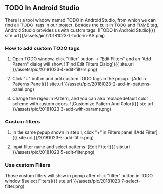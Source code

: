## TODO In Android Studio
There is a tool window named TODO in Android Studio, from which we can find all 'TODO' tags in our project. Besides the built in TODO and FIXME tag, Android Studio provides us with custom tags.
![TODO In Android Studio]({{ site.url }}/assets/pic/20181023-1-todo-in-AS.png)

### How to add custom TODO tags
1. Open TODO window, click "filter" button -> "Edit Filters" and an "Add Pattern" dialog will show.
![Find Edit Filters Dialog]({{ site.url }}/assets/pic/20181023-4-edit-filters.png)

2. Click "+" button and add custom TODO tags in the popup.
![Add in Patterns Panel]({{ site.url }}/assets/pic/20181023-2-add-in-patterns-panel.png)

2. Change the regex in Pattern, and you can also replace default color scheme with custom colors.
![Customize Pattern And Color]({{ site.url }}/assets/pic/20181023-3-add-with-params.png)

### Custom filters  
1. In the same popup shown in step 1, click "+" in Filters panel
![Add Filter]({{ site.url }}/20181023-6-add-fitler.png)

2. Input filter name and select patterns
![Edit Filter]({{ site.url }}/assets/pic/20181023-5-edit-filter.png)

### Use custom Filters
Those custom filters will show in popup after click "filter" button in TODO window
![select Filters]({{ site.url }}/assets/pic/20181023-7-select-filter.png)
